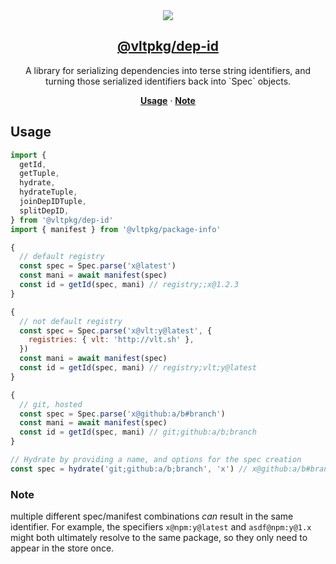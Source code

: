 <section align="center">
    <a href="https://www.vlt.sh">
        <img src="https://github.com/user-attachments/assets/f44cb9f8-e778-447c-8100-9ff564427048" />
        <h1 align="center">
            <strong>@vltpkg/dep-id</strong>
        </h1>
    </a>
</section>

<p align="center">
    A library for serializing dependencies into terse string
    identifiers, and turning those serialized identifiers back into
    `Spec` objects.
</p>

<p align="center">
  <a href="#usage"><strong>Usage</strong></a>
	·
  <a href="#note"><strong>Note</strong></a>
</p>

## Usage

```js
import {
  getId,
  getTuple,
  hydrate,
  hydrateTuple,
  joinDepIDTuple,
  splitDepID,
} from '@vltpkg/dep-id'
import { manifest } from '@vltpkg/package-info'

{
  // default registry
  const spec = Spec.parse('x@latest')
  const mani = await manifest(spec)
  const id = getId(spec, mani) // registry;;x@1.2.3
}

{
  // not default registry
  const spec = Spec.parse('x@vlt:y@latest', {
    registries: { vlt: 'http://vlt.sh' },
  })
  const mani = await manifest(spec)
  const id = getId(spec, mani) // registry;vlt;y@latest
}

{
  // git, hosted
  const spec = Spec.parse('x@github:a/b#branch')
  const mani = await manifest(spec)
  const id = getId(spec, mani) // git;github:a/b;branch
}

// Hydrate by providing a name, and options for the spec creation
const spec = hydrate('git;github:a/b;branch', 'x') // x@github:a/b#branch
```

### Note

multiple different spec/manifest combinations _can_ result
in the same identifier. For example, the specifiers
`x@npm:y@latest` and `asdf@npm:y@1.x` might both ultimately
resolve to the same package, so they only need to appear in the
store once.
